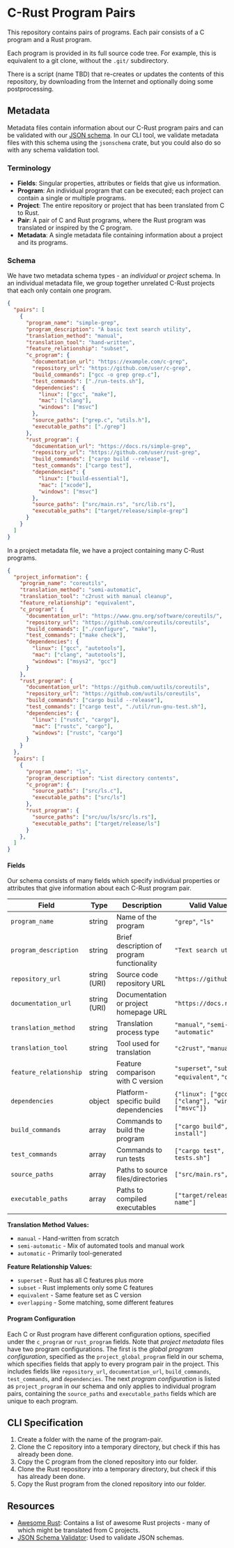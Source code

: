 # C-Rust Program Pairs

This repository contains pairs of programs.
Each pair consists of a C program and a Rust program.

Each program is provided in its full source code tree.  For example, this is equivalent to a git clone, without the `.git/` subdirectory.

There is a script (name TBD) that re-creates or updates the contents of this repository, by downloading from the Internet and optionally doing some postprocessing.

## Metadata

Metadata files contain information about our C-Rust program pairs and can be validated with our [JSON schema](./metadata/metadata.schema.json).
In our CLI tool, we validate metadata files with this schema using the `jsonschema` crate, but you could also do so with any schema validation tool.

### Terminology

- **Fields**: Singular properties, attributes or fields that give us information.
- **Program**: An individual program that can be executed; each project can contain a single or multiple programs.
- **Project**: The entire repository or project that has been translated from C to Rust.
- **Pair**: A pair of C and Rust programs, where the Rust program was translated or inspired by the C program.
- **Metadata**: A single metadata file containing information about a project and its programs.

### Schema

We have two metadata schema types - an *individual* or *project* schema. In an individual metadata file, we group together unrelated C-Rust projects that each only contain one program.

```json
{
  "pairs": [
    {
      "program_name": "simple-grep",
      "program_description": "A basic text search utility",
      "translation_method": "manual",
      "translation_tool": "hand-written",
      "feature_relationship": "subset",
      "c_program": {
        "documentation_url": "https://example.com/c-grep",
        "repository_url": "https://github.com/user/c-grep",
        "build_commands": ["gcc -o grep grep.c"],
        "test_commands": ["./run-tests.sh"],
        "dependencies": {
          "linux": ["gcc", "make"],
          "mac": ["clang"],
          "windows": ["msvc"]
        },
        "source_paths": ["grep.c", "utils.h"],
        "executable_paths": ["./grep"]
      },
      "rust_program": {
        "documentation_url": "https://docs.rs/simple-grep",
        "repository_url": "https://github.com/user/rust-grep",
        "build_commands": ["cargo build --release"],
        "test_commands": ["cargo test"],
        "dependencies": {
          "linux": ["build-essential"],
          "mac": ["xcode"],
          "windows": ["msvc"]
        },
        "source_paths": ["src/main.rs", "src/lib.rs"],
        "executable_paths": ["target/release/simple-grep"]
      }
    }
  ]
}
```

In a project metadata file, we have a project containing many C-Rust programs.

```json
{
  "project_information": {
    "program_name": "coreutils",
    "translation_method": "semi-automatic",
    "translation_tool": "c2rust with manual cleanup",
    "feature_relationship": "equivalent",
    "c_program": {
      "documentation_url": "https://www.gnu.org/software/coreutils/",
      "repository_url": "https://github.com/coreutils/coreutils",
      "build_commands": ["./configure", "make"],
      "test_commands": ["make check"],
      "dependencies": {
        "linux": ["gcc", "autotools"],
        "mac": ["clang", "autotools"],
        "windows": ["msys2", "gcc"]
      }
    },
    "rust_program": {
      "documentation_url": "https://github.com/uutils/coreutils",
      "repository_url": "https://github.com/uutils/coreutils",
      "build_commands": ["cargo build --release"],
      "test_commands": ["cargo test", "./util/run-gnu-test.sh"],
      "dependencies": {
        "linux": ["rustc", "cargo"],
        "mac": ["rustc", "cargo"],
        "windows": ["rustc", "cargo"]
      }
    }
  },
  "pairs": [
    {
      "program_name": "ls",
      "program_description": "List directory contents",
      "c_program": {
        "source_paths": ["src/ls.c"],
        "executable_paths": ["src/ls"]
      },
      "rust_program": {
        "source_paths": ["src/uu/ls/src/ls.rs"],
        "executable_paths": ["target/release/ls"]
      }
    },
  ]
}
```

#### Fields

Our schema consists of many fields which specify individual properties or attributes that give information about each C-Rust program pair.

| Field | Type | Description | Valid Values/Examples |
|-------|------|-------------|----------------------|
| `program_name` | string | Name of the program | `"grep"`, `"ls"` |
| `program_description` | string | Brief description of program functionality | `"Text search utility"` |
| `repository_url` | string (URI) | Source code repository URL | `"https://github.com/user/repo"` |
| `documentation_url` | string (URI) | Documentation or project homepage URL | `"https://docs.rs/crate"` |
| `translation_method` | string | Translation process type | `"manual"`, `"semi-automatic"`, `"automatic"` |
| `translation_tool` | string | Tool used for translation | `"c2rust"`, `"manual-rewrite"` |
| `feature_relationship` | string | Feature comparison with C version | `"superset"`, `"subset"`, `"equivalent"`, `"overlapping"` |
| `dependencies` | object | Platform-specific build dependencies | `{"linux": ["gcc"], "mac": ["clang"], "windows": ["msvc"]}` |
| `build_commands` | array | Commands to build the program | `["cargo build", "make install"]` |
| `test_commands` | array | Commands to run tests | `["cargo test", "./integration-tests.sh"]` |
| `source_paths` | array | Paths to source files/directories | `["src/main.rs", "src/lib.rs"]` |
| `executable_paths` | array | Paths to compiled executables | `["target/release/program-name"]` |

**Translation Method Values:**

- `manual` - Hand-written from scratch
- `semi-automatic` - Mix of automated tools and manual work  
- `automatic` - Primarily tool-generated

**Feature Relationship Values:**

- `superset` - Rust has all C features plus more
- `subset` - Rust implements only some C features
- `equivalent` - Same feature set as C version
- `overlapping` - Some matching, some different features

#### Program Configuration

Each C or Rust program have different configuration options, specified under the `c_program` or `rust_program` fields. Note that *project metadata* files have two program configurations. The first is the *global program configuration*, specified as the `project_global_program` field in our schema, which specifies fields that apply to every program pair in the project. This includes fields like `repository_url`, `documentation_url`, `build_commands`, `test_commands`, and `dependencies`. The next *program configuration* is listed as `project_program` in our schema and only applies to individual program pairs, containing the `source_paths` and `executable_paths` fields which are unique to each program.

## CLI Specification

1. Create a folder with the name of the program-pair.
2. Clone the C repository into a temporary directory, but check if this has already been done.
3. Copy the C program from the cloned repository into our folder.
4. Clone the Rust repository into a temporary directory, but check if this has already been done.
5. Copy the Rust program from the cloned repository into our folder.

## Resources

- [Awesome Rust](https://github.com/rust-unofficial/awesome-rust): Contains a list of awesome Rust projects - many of which might be translated from C projects.
- [JSON Schema Validator](https://www.jsonschemavalidator.net/): Used to validate JSON schemas.
